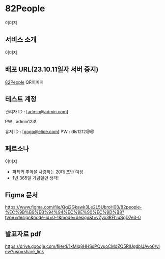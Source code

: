 # 82People

이미지

## 서비스 소개

이미지

## 배포 URL(23.10.11일자 서버 중지)

[82People](http://kdt-sw-5-team08.elicecoding.com/)
QR이미지

## 테스트 계정

관리자
ID : [admin@admin.com]

PW : admin123!

유저
ID : [gogo@elice.com]
PW : dls1212@@

## 페르소나

이미지

- 파티와 추억을 사랑하는 20대 초반 여성
- 1년 365일 기념일만 생각!

## Figma 문서

https://www.figma.com/file/Qgj2Gkawk3Le2L5UbroH03/82people-%EC%9B%B9%EB%94%94%EC%9E%90%EC%9D%B8?type=design&node-id=0-1&mode=design&t=vZyo3RFhiuSgD7e3-0

## 발표자료 pdf

https://drive.google.com/file/d/1xMlq8HHSsPQvuoCMdZQ5RlUgdbIJAvo6/view?usp=share_link

